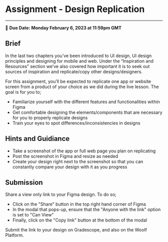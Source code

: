 # Assignment - Design Replication
-----
<aside>
  
  📝 **Due Date: Monday February 6, 2023 at 11:59pm GMT**
 
</aside>


## Brief
In the last two chapters you’ve been introduced to UI design, UI design principles and designing for mobile and web. Under the “Inspiration and Resources” section we’ve also covered how important it is to seek out sources of inspiration and replicate/copy other designs/designers. 

For this assignment, you’ll be expected to replicate one app or website screen from a product of your choice as we did during the live lesson. The goal is for you to;

- Familiarize yourself with the different features and functionalities within Figma
- Get comfortable designing the elements/components that are necessary for you to properly replicate designs 
- Train your eyes to spot differences/inconsistencies in designs


## Hints and Guidiance

- Take a screenshot of the app or full web page you plan on replicating
- Post the screenshot in Figma and resize as needed
- Create your design right next to the screenshot so that you can constantly compare your design with it as you progress


## Submission
Share a view only link to your Figma design. To do so;

- Click on the "Share" button in the top right hand corner of Figma
- In the modal that pops-up, ensure that the "Anyone with the link" option is set to "Can View"
- Finally, click on the "Copy link" button at the bottom of the modal

Submit the link to your design on Gradescope, and also on the Woolf Platform.









